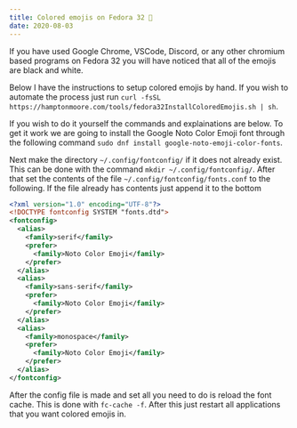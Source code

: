 ```yaml
---
title: Colored emojis on Fedora 32 🎉
date: 2020-08-03
---
```


If you have used Google Chrome, VSCode, Discord, or any other chromium based programs on Fedora 32 you will have noticed that all of the emojis are black and white.

Below I have the instructions to setup colored emojis by hand. If you wish to automate the process just run `curl -fsSL https://hamptonmoore.com/tools/fedora32InstallColoredEmojis.sh | sh`.

If you wish to do it yourself the commands and explainations are below.
To get it work we are going to install the Google Noto Color Emoji font through the following command
`sudo dnf install google-noto-emoji-color-fonts`.

Next make the directory `~/.config/fontconfig/` if it does not already exist. This can be done with the command `mkdir ~/.config/fontconfig/`. After that set the contents of the file `~/.config/fontconfig/fonts.conf` to the following. If the file already has contents just append it to the bottom

```xml
<?xml version="1.0" encoding="UTF-8"?>
<!DOCTYPE fontconfig SYSTEM "fonts.dtd">
<fontconfig>
  <alias>
    <family>serif</family>
    <prefer>
      <family>Noto Color Emoji</family>
    </prefer>
  </alias>
  <alias>
    <family>sans-serif</family>
    <prefer>
      <family>Noto Color Emoji</family>
    </prefer>
  </alias>
  <alias>
    <family>monospace</family>
    <prefer>
      <family>Noto Color Emoji</family>
    </prefer>
  </alias>
</fontconfig>
```

After the config file is made and set all you need to do is reload the font cache. This is done with `fc-cache -f`. After this just restart all applications that you want colored emojis in.
